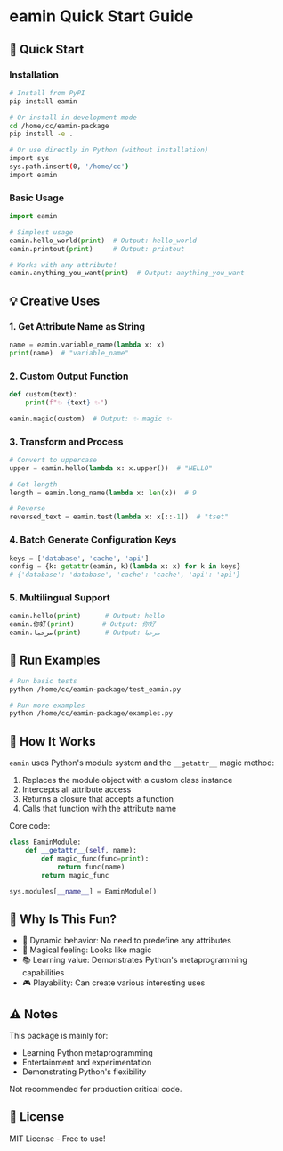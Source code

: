 # eamin Quick Start Guide

## 🚀 Quick Start

### Installation

```bash
# Install from PyPI
pip install eamin

# Or install in development mode
cd /home/cc/eamin-package
pip install -e .

# Or use directly in Python (without installation)
import sys
sys.path.insert(0, '/home/cc')
import eamin
```

### Basic Usage

```python
import eamin

# Simplest usage
eamin.hello_world(print)  # Output: hello_world
eamin.printout(print)     # Output: printout

# Works with any attribute!
eamin.anything_you_want(print)  # Output: anything_you_want
```

## 💡 Creative Uses

### 1. Get Attribute Name as String

```python
name = eamin.variable_name(lambda x: x)
print(name)  # "variable_name"
```

### 2. Custom Output Function

```python
def custom(text):
    print(f"✨ {text} ✨")

eamin.magic(custom)  # Output: ✨ magic ✨
```

### 3. Transform and Process

```python
# Convert to uppercase
upper = eamin.hello(lambda x: x.upper())  # "HELLO"

# Get length
length = eamin.long_name(lambda x: len(x))  # 9

# Reverse
reversed_text = eamin.test(lambda x: x[::-1])  # "tset"
```

### 4. Batch Generate Configuration Keys

```python
keys = ['database', 'cache', 'api']
config = {k: getattr(eamin, k)(lambda x: x) for k in keys}
# {'database': 'database', 'cache': 'cache', 'api': 'api'}
```

### 5. Multilingual Support

```python
eamin.hello(print)      # Output: hello
eamin.你好(print)       # Output: 你好
eamin.مرحبا(print)      # Output: مرحبا
```

## 🎯 Run Examples

```bash
# Run basic tests
python /home/cc/eamin-package/test_eamin.py

# Run more examples
python /home/cc/eamin-package/examples.py
```

## 🔧 How It Works

`eamin` uses Python's module system and the `__getattr__` magic method:

1. Replaces the module object with a custom class instance
2. Intercepts all attribute access
3. Returns a closure that accepts a function
4. Calls that function with the attribute name

Core code:

```python
class EaminModule:
    def __getattr__(self, name):
        def magic_func(func=print):
            return func(name)
        return magic_func

sys.modules[__name__] = EaminModule()
```

## 🎪 Why Is This Fun?

- 🎨 Dynamic behavior: No need to predefine any attributes
- 🔮 Magical feeling: Looks like magic
- 📚 Learning value: Demonstrates Python's metaprogramming capabilities
- 🎮 Playability: Can create various interesting uses

## ⚠️ Notes

This package is mainly for:
- Learning Python metaprogramming
- Entertainment and experimentation
- Demonstrating Python's flexibility

Not recommended for production critical code.

## 📝 License

MIT License - Free to use!
